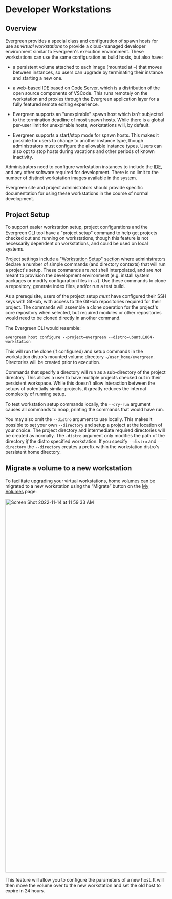 # Developer Workstations

## Overview

Evergreen provides a special class and configuration of spawn hosts for
use as _virtual workstations_ to provide a cloud-managed developer
environment similar to Evergreen's execution environment. These
workstations can use the same configuration as build hosts, but also have: 

- a persistent volume attached to each image (mounted at
  `~`) that moves between
  instances, so users can upgrade by terminating their instance and
  starting a new one.

- a web-based IDE based on [Code Server](https://github.com/cdr/code-server), 
  which is a distribution of the open source components of
  VSCode. This runs remotely on the workstation and proxies through
  the Evergreen application layer for a fully featured remote editing
  experience.

- Evergreen supports an "unexpirable" spawn host which isn't
  subjected to the termination deadline of most spawn hosts. While
  there is a global per-user limit for unexpirable hosts,
  workstations will, by default. 

- Evergreen supports a start/stop mode for spawn hosts. This makes it
  possible for users to change to another instance type, though
  administrators must configure the allowable instance types. Users
  can also opt to stop hosts during vacations and other periods of
  known inactivity.

Administrators need to configure workstation instances to include the
[IDE](https://github.com/evergreen-ci/ide), and any other software
required for development. There is no limit to the number of distinct
workstation images available in the system. 

Evergreen site and project administrators should provide specific
documentation for using these workstations in the course of normal
development.

## Project Setup 

To support easier workstation setup, project configurations and the
Evergreen CLI tool have a "project setup" command to help get projects
checked out and running on workstations, though this feature is not
necessarily dependent on workstations, and could be used on local
systems.

Project settings include a ["Workstation Setup" section](../Project-Configuration/Project-and-Distro-Settings.md#virtual-workstation-commands)
where administrators declare a number of simple commands (and directory
contexts) that will run a project's setup. These commands are *not* shell
interpolated, and are *not* meant to provision the development environment (e.g.
install system packages or modify configuration files in `~/`). Use these
commands to clone a repository, generate index files, and/or run a test build.

As a prerequisite, users of the project setup *must* have configured
their SSH keys with GitHub, with access to the GitHub repositories
required for their project. The commands will assemble a clone
operation for the project's core repository when selected, but
required modules or other repositories would need to be cloned
directly in another command. 

The Evergreen CLI would resemble: 

    evergreen host configure --project=evergreen --distro=ubuntu1804-workstation

This will run the clone (if configured) and setup commands in the
workstation distro's mounted volume directory
`~/user_home/evergreen`. Directories will be created prior to execution.

Commands that specify a directory will run as a sub-directory of the
project directory. This allows a user to have multiple projects
checked out in their persistent workspace. While this doesn't allow
interaction between the setups of potentially similar projects, it
greatly reduces the internal complexity of running setup.

To test workstation setup commands locally, the `--dry-run` argument
causes all commands to noop, printing the commands that would have
run. 

You may also omit the `--distro` argument to use locally. This makes
it possible to set your own `--directory` and setup a project at the
location of your choice. The project directory and intermediate
required directories will be created as normally. The `-distro`
argument only modifies the path of the directory *if* the distro
specified workstation. If you specify
`--distro` and `--directory` the `--directory` creates a prefix
within the workstation distro's persistent home directory.

## Migrate a volume to a new workstation

To facilitate upgrading your virtual workstations, home volumes can be migrated to a new workstation using the “Migrate” button on the [My Volumes](https://spruce.mongodb.com/spawn/volume) page:

<img width="1165" alt="Screen Shot 2022-11-14 at 11 59 33 AM" src="https://user-images.githubusercontent.com/9298431/201720970-3303d26e-c9d3-400f-8a50-22a23b05a1f4.png" />

This feature will allow you to configure the parameters of a new host. It will then move the volume over to the new workstation and set the old host to expire in 24 hours.
